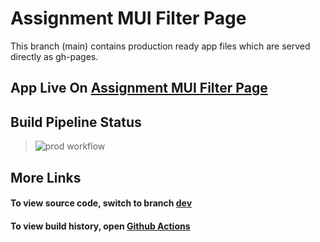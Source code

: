 # Assignment MUI Filter Page

This branch (main) contains production ready app files which are served directly as gh-pages.

## App Live On [Assignment MUI Filter Page](https://www.jaspreet-singh.com/assignment-mui-filter-page)

## Build Pipeline Status

> ![prod workflow](https://github.com/jaspreet57/assignment-mui-filter-page/actions/workflows/prod-release.yml/badge.svg)


## More Links

#### To view source code, switch to branch [dev](https://github.com/jaspreet57/assignment-mui-filter-page/tree/dev)

#### To view build history, open [Github Actions](https://github.com/jaspreet57/assignment-mui-filter-page/actions)
